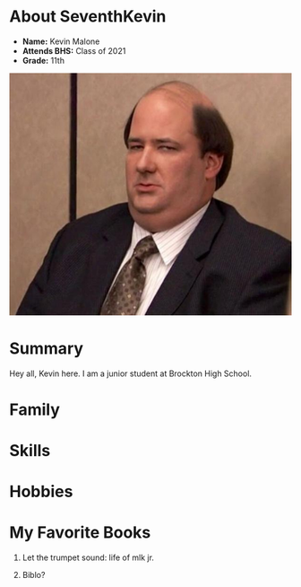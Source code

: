 # About SeventhKevin
 
 - **Name:** Kevin Malone
 - **Attends BHS:** Class of 2021
 - **Grade:** 11th

 ![Kevin from the Office](./me.jpg)

 # Summary

 Hey all, Kevin here. I am a junior student at Brockton High School.

 # Family




 # Skills

 # Hobbies

 # My Favorite Books

 1. Let the trumpet sound: life of mlk jr.

 2. Biblo?
